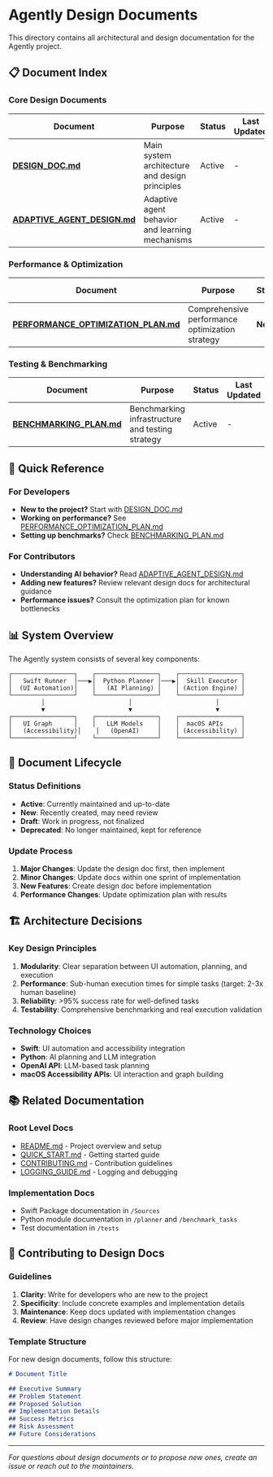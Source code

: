 # Agently Design Documents

This directory contains all architectural and design documentation for the Agently project.

## 📋 Document Index

### Core Design Documents

| Document | Purpose | Status | Last Updated |
|----------|---------|--------|--------------|
| [**DESIGN_DOC.md**](./DESIGN_DOC.md) | Main system architecture and design principles | Active | - |
| [**ADAPTIVE_AGENT_DESIGN.md**](./ADAPTIVE_AGENT_DESIGN.md) | Adaptive agent behavior and learning mechanisms | Active | - |

### Performance & Optimization

| Document | Purpose | Status | Last Updated |
|----------|---------|--------|--------------|
| [**PERFORMANCE_OPTIMIZATION_PLAN.md**](./PERFORMANCE_OPTIMIZATION_PLAN.md) | Comprehensive performance optimization strategy | **New** | 2025-08-12 |

### Testing & Benchmarking

| Document | Purpose | Status | Last Updated |
|----------|---------|--------|--------------|
| [**BENCHMARKING_PLAN.md**](./BENCHMARKING_PLAN.md) | Benchmarking infrastructure and testing strategy | Active | - |

## 🎯 Quick Reference

### For Developers
- **New to the project?** Start with [DESIGN_DOC.md](./DESIGN_DOC.md)
- **Working on performance?** See [PERFORMANCE_OPTIMIZATION_PLAN.md](./PERFORMANCE_OPTIMIZATION_PLAN.md)
- **Setting up benchmarks?** Check [BENCHMARKING_PLAN.md](./BENCHMARKING_PLAN.md)

### For Contributors
- **Understanding AI behavior?** Read [ADAPTIVE_AGENT_DESIGN.md](./ADAPTIVE_AGENT_DESIGN.md)
- **Adding new features?** Review relevant design docs for architectural guidance
- **Performance issues?** Consult the optimization plan for known bottlenecks

## 📊 System Overview

The Agently system consists of several key components:

```
┌─────────────────┐    ┌─────────────────┐    ┌─────────────────┐
│   Swift Runner  │───▶│  Python Planner │───▶│  Skill Executor │
│  (UI Automation)│    │   (AI Planning) │    │ (Action Engine) │
└─────────────────┘    └─────────────────┘    └─────────────────┘
         │                       │                       │
         ▼                       ▼                       ▼
┌─────────────────┐    ┌─────────────────┐    ┌─────────────────┐
│   UI Graph      │    │   LLM Models    │    │  macOS APIs     │
│   (Accessibility)│    │   (OpenAI)     │    │ (Accessibility) │
└─────────────────┘    └─────────────────┘    └─────────────────┘
```

## 🔄 Document Lifecycle

### Status Definitions
- **Active**: Currently maintained and up-to-date
- **New**: Recently created, may need review
- **Draft**: Work in progress, not finalized
- **Deprecated**: No longer maintained, kept for reference

### Update Process
1. **Major Changes**: Update the design doc first, then implement
2. **Minor Changes**: Update docs within one sprint of implementation
3. **New Features**: Create design doc before implementation
4. **Performance Changes**: Update optimization plan with results

## 🏗️ Architecture Decisions

### Key Design Principles
1. **Modularity**: Clear separation between UI automation, planning, and execution
2. **Performance**: Sub-human execution times for simple tasks (target: 2-3x human baseline)
3. **Reliability**: >95% success rate for well-defined tasks
4. **Testability**: Comprehensive benchmarking and real execution validation

### Technology Choices
- **Swift**: UI automation and accessibility integration
- **Python**: AI planning and LLM integration  
- **OpenAI API**: LLM-based task planning
- **macOS Accessibility APIs**: UI interaction and graph building

## 📚 Related Documentation

### Root Level Docs
- [README.md](../../README.md) - Project overview and setup
- [QUICK_START.md](../../QUICK_START.md) - Getting started guide
- [CONTRIBUTING.md](../../CONTRIBUTING.md) - Contribution guidelines
- [LOGGING_GUIDE.md](../../LOGGING_GUIDE.md) - Logging and debugging

### Implementation Docs
- Swift Package documentation in `/Sources`
- Python module documentation in `/planner` and `/benchmark_tasks`
- Test documentation in `/tests`

## 🤝 Contributing to Design Docs

### Guidelines
1. **Clarity**: Write for developers who are new to the project
2. **Specificity**: Include concrete examples and implementation details
3. **Maintenance**: Keep docs updated with implementation changes
4. **Review**: Have design changes reviewed before major implementation

### Template Structure
For new design documents, follow this structure:
```markdown
# Document Title

## Executive Summary
## Problem Statement  
## Proposed Solution
## Implementation Details
## Success Metrics
## Risk Assessment
## Future Considerations
```

---

*For questions about design documents or to propose new ones, create an issue or reach out to the maintainers.*
